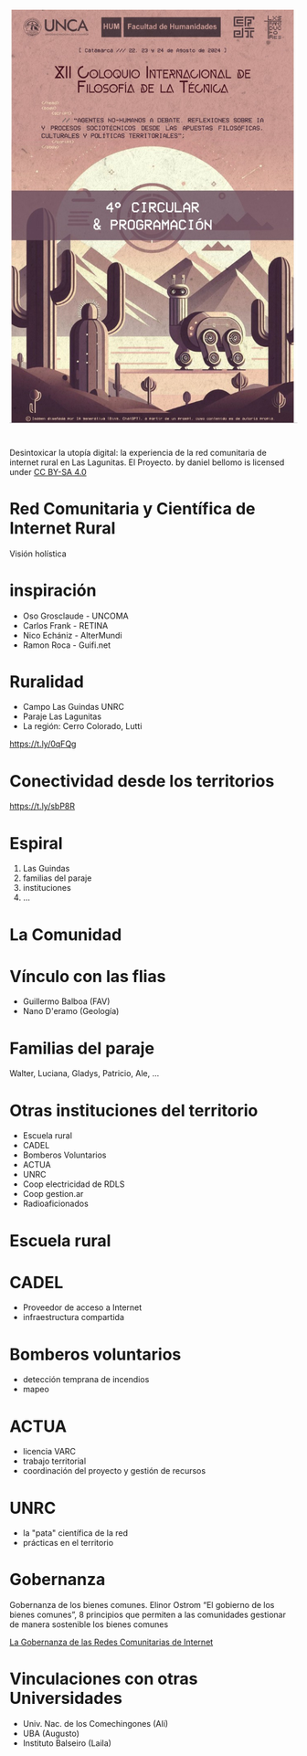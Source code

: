 # 

![](img/flyer.jpeg)



# 

<p xmlns:cc="http://creativecommons.org/ns#" xmlns:dct="http://purl.org/dc/terms/"><span property="dct:title">Desintoxicar la utopía digital: la experiencia de la red comunitaria de internet rural en Las Lagunitas. El Proyecto.</span> by <span property="cc:attributionName">daniel bellomo</span> is licensed under <a href="https://creativecommons.org/licenses/by-sa/4.0/deed.es" target="_blank" rel="license noopener noreferrer" style="display:inline-block;">CC BY-SA 4.0<img style="height:22px!important;margin-left:3px;vertical-align:text-bottom;" src="https://mirrors.creativecommons.org/presskit/icons/cc.svg?ref=chooser-v1" alt=""><img style="height:22px!important;margin-left:3px;vertical-align:text-bottom;" src="https://mirrors.creativecommons.org/presskit/icons/by.svg?ref=chooser-v1" alt=""><img style="height:22px!important;margin-left:3px;vertical-align:text-bottom;" src="https://mirrors.creativecommons.org/presskit/icons/sa.svg?ref=chooser-v1" alt=""></a></p>



# Red Comunitaria y Científica de Internet Rural

Visión holística



# inspiración

- Oso Grosclaude - UNCOMA  
- Carlos Frank - RETINA  
- Nico Echániz - AlterMundi  
- Ramon Roca - Guifi.net



# Ruralidad

- Campo Las Guindas UNRC
- Paraje Las Lagunitas
- La región: Cerro Colorado, Lutti 

https://t.ly/0qFQg



# Conectividad desde los territorios

https://t.ly/sbP8R



# Espiral

1. Las Guindas
2. familias del paraje
3. instituciones 
4. ...



# La Comunidad



# Vínculo con las flias

- Guillermo Balboa (FAV)
- Nano D'eramo (Geología)



# Familias del paraje 

Walter, Luciana, Gladys, Patricio, Ale, ...



# Otras instituciones del territorio

- Escuela rural
- CADEL
- Bomberos Voluntarios
- ACTUA
- UNRC
- Coop electricidad de RDLS
- Coop gestion.ar
- Radioaficionados



# Escuela rural



# CADEL

- Proveedor de acceso a Internet
- infraestructura compartida



# Bomberos voluntarios

- detección temprana de incendios
- mapeo



# ACTUA

- licencia VARC
- trabajo territorial
- coordinación del proyecto y gestión de recursos



# UNRC

- la "pata" científica de la red
- prácticas en el territorio



# Gobernanza

Gobernanza de los bienes comunes. Elinor Ostrom “El gobierno de los bienes comunes”, 8 principios que permiten a las comunidades gestionar de manera sostenible los bienes comunes

[La Gobernanza de las Redes Comunitarias de Internet](https://landing.guifi.net/es/la-gobernanza-de-las-redes-comunitarias-de-internet/)



# Vinculaciones con otras Universidades

- Univ. Nac. de los Comechingones (Ali)
- UBA (Augusto)
- Instituto Balseiro (Laila)

